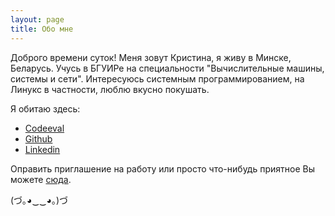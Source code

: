 ```yaml
---
layout: page
title: Обо мне
---
```


<p class="message">
  Доброго времени суток! Меня зовут Кристина, я живу в Минске, Беларусь. Учусь в БГУИРе на специальности "Вычислительные машины, системы и сети". Интересуюсь системным программированием, на Линукс в частности, люблю вкусно покушать.
</p>


Я обитаю здесь:

* [Codeeval](https://www.codeeval.com/profile/pachvara/)
* [Github](https://github.com/KristinaEtc)
* [Linkedin](https://www.linkedin.com/in/kristina-kovalevskaya-2181a8111)

Оправить приглашение на работу или просто что-нибудь приятное Вы можете [сюда](mailto:isitiriss@gmail.com).

(づ｡◕‿‿◕｡)づ 
